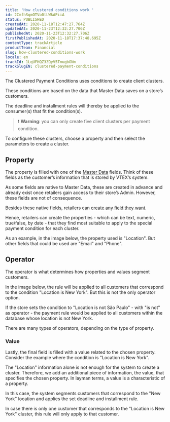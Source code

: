 ```yaml
---
title: 'How clustered conditions work '
id: 2CmfhSqmOTVo0tLWkAPiiA
status: PUBLISHED
createdAt: 2020-11-18T12:47:27.764Z
updatedAt: 2020-11-23T12:32:27.706Z
publishedAt: 2020-11-23T12:32:27.706Z
firstPublishedAt: 2020-11-18T17:37:48.695Z
contentType: trackArticle
productTeam: Financial
slug: how-clustered-conditions-work
locale: en
trackId: 1LqUFHQZ3ZQyV5TmugbGNm
trackSlugEN: clustered-payment-conditions
---
```


The Clustered Payment Conditions uses conditions to create client clusters. 

These conditions are based on the data that Master Data saves on a store’s customers.

The deadline and installment rules will thereby be applied to the consumer(s) that fit the condition(s). 

>❗ **Warning**: you can only create five client clusters per payment condition.

To configure these clusters, choose a property and then select the parameters to create a cluster.

## Property

The property is filled with one of the [Master Data](https://help.vtex.com/en/tutorial/entendendo-o-funcionamento-das-consultas-no-master-data--tutorials_4629 "Master Data") fields. Think of these fields as the customer’s information that is stored by VTEX’s system. 

As some fields are native to Master Data, these are created in advance and already exist once retailers gain access to their store’s Admin. However, these fields are not of consequence. 

Besides these native fields, retailers can [create any field they want](https://help.vtex.com/en/tutorial/como-crio-um-campo-no-master-data--frequentlyAskedQuestions_1829?&utm_source=autocomplete "create any field they want"). 

Hence, retailers can create the properties - which can be text, numeric, true/false, by date - that they find most suitable to apply to the special payment condition for each cluster. 

As an example, in the image below, the property used is "Location". But other fields that could be used are "Email" and "Phone".  

## Operator 

The operator is what determines how properties and values segment customers.

In the image below, the rule will be applied to all customers that correspond to the condition "Location is New York". But this is not the only operator option.

If the store sets the condition to "Location is not São Paulo" - with "is not" as operator - the payment rule would be applied to all customers within the database whose location is not New York.

There are many types of operators, depending on the type of property. 

### Value

Lastly, the final field is filled with a value related to the chosen property. Consider the example where the condition is "Location is New York". 

The "Location" information alone is not enough for the system to create a cluster. Therefore, we add an additional piece of information, the value, that specifies the chosen property. In layman terms, a value is a characteristic of a property. 

In this case, the system segments customers that correspond to the "New York" location and applies the set deadline and installment rule. 

In case there is only one customer that corresponds to the "Location is New York" cluster, this rule will only apply to that customer.
